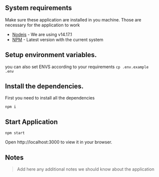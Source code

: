 ## System requirements
Make sure these application are installed in you machine. Those are necessary for the application to work

- [Nodejs]() - We are using v14.17.1
- [NPM]() - Latest version with the current system

## Setup environment variables.

you can also set ENVS according to your requirements 
`cp .env.example .env`

## Install the dependencies.

First you need to install all the dependencies

```shell
npm i
```

## Start Application

```shell
npm start
```
Open http://localhost:3000 to view it in your browser.


## Notes
> Add here any additional notes we should know about the application

